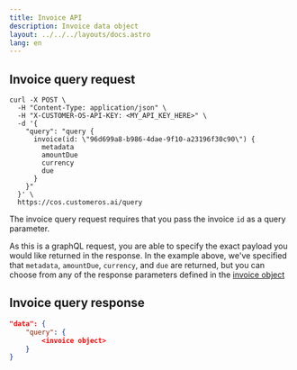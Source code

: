```yaml
---
title: Invoice API
description: Invoice data object
layout: ../../../layouts/docs.astro
lang: en
---
```


## Invoice query request

```curl
curl -X POST \
  -H "Content-Type: application/json" \
  -H "X-CUSTOMER-OS-API-KEY: <MY_API_KEY_HERE>" \
  -d '{
    "query": "query { 
      invoice(id: \"96d699a8-b986-4dae-9f10-a23196f30c90\") { 
        metadata 
        amountDue 
        currency
        due
      }
    }"
  }' \
  https://cos.customeros.ai/query

```

The invoice query request requires that you pass the invoice `id` as a query parameter.  

As this is a graphQL request, you are able to specify the exact payload you would like returned in the response.  In the example above, we've specified that `metadata`, `amountDue`, `currency`, and `due` are returned, but you can choose from any of the response parameters defined in the [invoice object](invoice-object)

## Invoice query response
```json
"data": {
    "query": {
        <invoice object>
    }
}
```